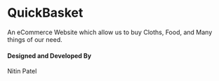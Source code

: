 # QuickBasket

An eCommerce Website which allow us to buy Cloths, Food, and Many things of our need.

#### Designed and Developed By
Nitin Patel